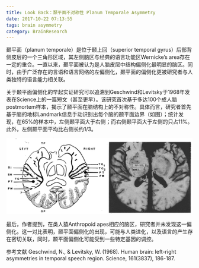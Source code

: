 ```yaml
---
title: Look Back：颞平面不对称性 Planum Temporale Asymmetry
date: 2017-10-22 07:13:55
tags: brain asymmetry
category: BrainResearch
---
```

颞平面（planum temporale）是位于颞上回（superior temporal gyrus）后部背侧皮层的一个三角形区域，其左侧脑区与经典的语言功能区Wernicke’s area存在一定的重合。一直以来，颞平面被认为是人脑皮层中结构偏侧化最明显的脑区。同时，由于广泛存在的言语和语言网络的左偏侧化，颞平面的偏侧化更被研究者与人类独特的语言能力相关联。

关于颞平面偏侧化的早起实证研究可以追溯到Geschwind和Levitsky于1968年发表在Science上的一篇短文（甚至更早）。该研究首次基于多达100个成人脑postmortem样本，揭示了颞平面在脑结构上的不对称性。具体而言，研究者首先基于脑的地标Landmark信息手动识别出每个脑的颞平面边界（如图）；统计发现，在65%的样本中，左侧颞平面大于右侧；而右侧颞平面大于左侧的只占11%。此外，左侧颞平面平均比右侧长约1/3。

![颞平面不对称性](/images/post_images/tp_asym.png "颞平面不对称性")

最后，作者提到，在类人猿Anthropoid apes相应的脑区，研究者并未发现这一偏侧化。这一对比表明，颞平面偏侧化的出现，可能与人类进化，以及语言的产生存在密切关联，同时，颞平面偏侧化可能受到一些特定基因的调控。

参考文献
Geschwind, N., & Levitsky, W. (1968). Human brain: left-right asymmetries in temporal speech region. Science, 161(3837), 186-187.